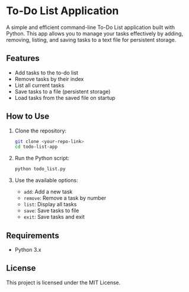 # To-Do List Application

A simple and efficient command-line To-Do List application built with Python. This app allows you to manage your tasks effectively by adding, removing, listing, and saving tasks to a text file for persistent storage.

## Features

* Add tasks to the to-do list
* Remove tasks by their index
* List all current tasks
* Save tasks to a file (persistent storage)
* Load tasks from the saved file on startup

## How to Use

1. Clone the repository:

   ```bash
   git clone <your-repo-link>
   cd todo-list-app
   ```
2. Run the Python script:

   ```bash
   python todo_list.py
   ```
3. Use the available options:

   * `add`: Add a new task
   * `remove`: Remove a task by number
   * `list`: Display all tasks
   * `save`: Save tasks to file
   * `exit`: Save tasks and exit

## Requirements

* Python 3.x

## License

This project is licensed under the MIT License.
